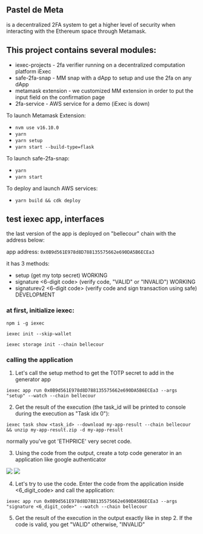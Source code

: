 ## Pastel de Meta 
is a decentralized 2FA system to get a higher level of security when interacting with the Ethereum space through Metamask.


## This project contains several modules:
- iexec-projects - 2fa verifier running on a decentralized computation platform iExec
- safe-2fa-snap - MM snap with a dApp to setup and use the 2fa on any dApp
- metamask extension - we customized MM extension in order to put the input field on the confirmation page
- 2fa-service - AWS service for a demo (iExec is down) 

To launch Metamask Extension:
- ```nvm use v16.10.0```
- ```yarn```
- ```yarn setup``` 
- ```yarn start --build-type=flask``` 

To launch safe-2fa-snap:
- ```yarn```
- ```yarn start``` 

To deploy and launch AWS services:
- ```yarn build && cdk deploy```



## test iexec app, interfaces
the last version of the app is deployed on "bellecour" chain with the address below:

app address: ```0x0B9d561E978d8D788135575662e690DA5B6ECEa3```

it has 3 methods:
- setup (get my totp secret) WORKING
- signature <6-digit code> (verify code, "VALID" or "INVALID") WORKING
- signaturev2 <6-digit code> (verify code and sign transaction using safe) DEVELOPMENT

### at first, initialize iexec:

```npm i -g iexec```

```iexec init --skip-wallet```

```iexec storage init --chain bellecour```

### calling the application

1. Let's call the setup method to get the TOTP secret to add in the generator app

```iexec app run 0x0B9d561E978d8D788135575662e690DA5B6ECEa3 --args "setup" --watch --chain bellecour```

2. Get the result of the execution (the task_id will be printed to console during the execution as "Task idx 0"):

```iexec task show <task_id> --download my-app-result --chain bellecour && unzip my-app-result.zip -d my-app-result```

normally you've got 'ETHPRICE' very secret code. 

3. Using the code from the output, create a totp code generator in an application like google authenticator

![](readme-assets/google_auth0.PNG)
![](readme-assets/google_auth1.jpeg)

4. Let's try to use the code. Enter the code from the application inside <6_digit_code> and call the application:

```iexec app run 0x0B9d561E978d8D788135575662e690DA5B6ECEa3 --args "signature <6_digit_code>" --watch --chain bellecour```

5. Get the result of the execution in the output exactly like in step 2. If the code is valid, you get "VALID" otherwise, "INVALID"